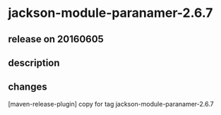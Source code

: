 # jackson-module-paranamer-2.6.7

## release on 20160605

## description

## changes

[maven-release-plugin] copy for tag jackson-module-paranamer-2.6.7

